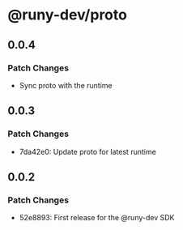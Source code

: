 # @runy-dev/proto

## 0.0.4

### Patch Changes

- Sync proto with the runtime

## 0.0.3

### Patch Changes

- 7da42e0: Update proto for latest runtime

## 0.0.2

### Patch Changes

- 52e8893: First release for the @runy-dev SDK
